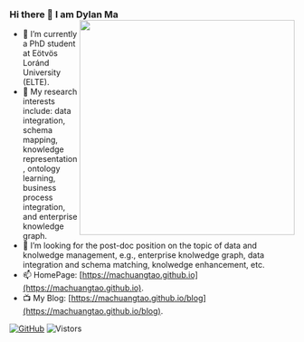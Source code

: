### Hi there 👋 I am Dylan Ma <img align='right' src='https://github-readme-stats.vercel.app/api?username=machuangtao&show_icons=true&theme=cobalt' width='380px'>

<!--
**machuangtao/machuangtao** is a ✨ _special_ ✨ repository because its `README.md` (this file) appears on your GitHub profile.

Here are some ideas to get you started:

- 🔭 I’m currently working on ...
- 🌱 I’m currently learning ...
- 👯 I’m looking to collaborate on ...
- 🤔 I’m looking for help with ...
- 💬 Ask me about ...
- 📫 How to reach me: ...
- 😄 Pronouns: ...
- ⚡ Fun fact: ...
-->

- 🌱 I’m currently a PhD student at Eötvös Loránd University (ELTE).
- 🔭 My research interests include: data integration, schema mapping, knowledge representation, ontology learning, business process integration, and enterprise knowledge graph.
- 👯 I’m looking for the post-doc position on the topic of data and knolwedge management, e.g., enterprise knolwedge graph, data integration and schema matching, knolwedge enhancement, etc.
- 📫 HomePage: [https://machuangtao.github.io](https://machuangtao.github.io).
- 📺 My Blog: [https://machuangtao.github.io/blog](https://machuangtao.github.io/blog).

[![GitHub](https://img.shields.io/badge/GitHub-grey?logo=github)](https://github.com/machuangtao)
![Vistors](https://komarev.com/ghpvc/?username=machuangtao)
